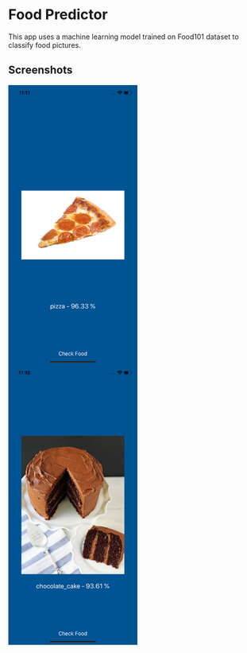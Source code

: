 # Food Predictor
This app uses a machine learning model trained on Food101 dataset to classify food pictures.

  
## Screenshots

<img src="Images/pizza_screenshot.png" align="left" width="260">
<img src="Images/cake_screenshot.png" align="left" width="260">


